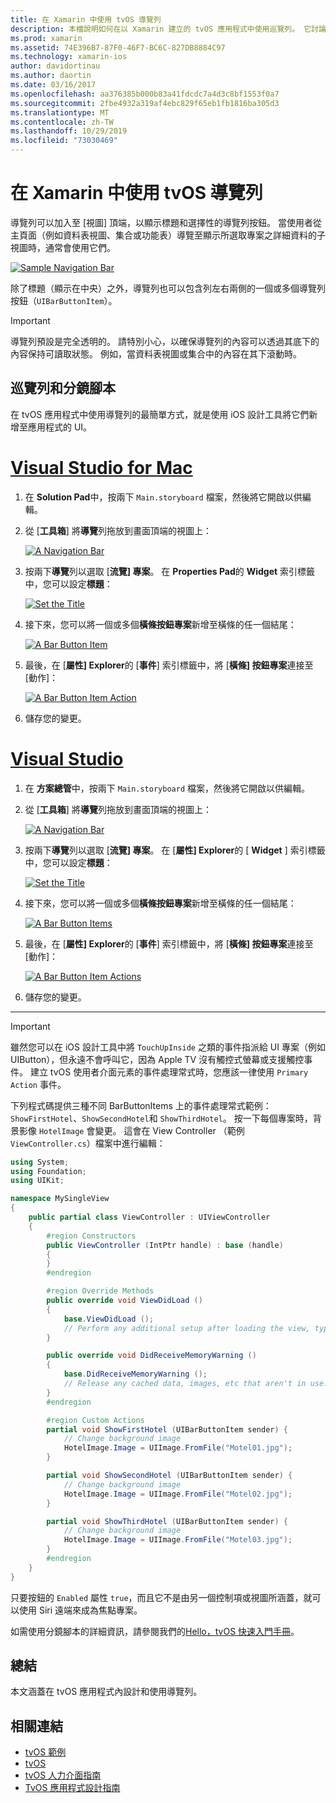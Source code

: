 ```yaml
---
title: 在 Xamarin 中使用 tvOS 導覽列
description: 本檔說明如何在以 Xamarin 建立的 tvOS 應用程式中使用巡覽列。 它討論如何設定分鏡腳本中的導覽列，以及回應這些按鈕的事件。
ms.prod: xamarin
ms.assetid: 74E396B7-87F0-46F7-BC6C-827DB8884C97
ms.technology: xamarin-ios
author: davidortinau
ms.author: daortin
ms.date: 03/16/2017
ms.openlocfilehash: aa376385b000b83a41fdcdc7a4d3c8bf1553f0a7
ms.sourcegitcommit: 2fbe4932a319af4ebc829f65eb1fb1816ba305d3
ms.translationtype: MT
ms.contentlocale: zh-TW
ms.lasthandoff: 10/29/2019
ms.locfileid: "73030469"
---
```

# <a name="working-with-tvos-navigation-bars-in-xamarin"></a>在 Xamarin 中使用 tvOS 導覽列

導覽列可以加入至 [視圖] 頂端，以顯示標題和選擇性的導覽列按鈕。 當使用者從主頁面（例如資料表視圖、集合或功能表）導覽至顯示所選取專案之詳細資料的子視圖時，通常會使用它們。

[![](navigation-bars-images/navbar01.png "Sample Navigation Bar")](navigation-bars-images/navbar01.png#lightbox)

除了標題（顯示在中央）之外，導覽列也可以包含列左右兩側的一個或多個導覽列按鈕（`UIBarButtonItem`）。

> [!IMPORTANT]
> 導覽列預設是完全透明的。 請特別小心，以確保導覽列的內容可以透過其底下的內容保持可讀取狀態。 例如，當資料表視圖或集合中的內容在其下滾動時。

<a name="Navigation-Bars-and-Storyboards" />

## <a name="navigation-bars-and-storyboards"></a>巡覽列和分鏡腳本

在 tvOS 應用程式中使用導覽列的最簡單方式，就是使用 iOS 設計工具將它們新增至應用程式的 UI。

# <a name="visual-studio-for-mactabmacos"></a>[Visual Studio for Mac](#tab/macos)

1. 在  **Solution Pad**中，按兩下 `Main.storyboard` 檔案，然後將它開啟以供編輯。
1. 從 [**工具箱**] 將**導覽**列拖放到畫面頂端的視圖上：

    [![](navigation-bars-images/navbar02.png "A Navigation Bar")](navigation-bars-images/navbar02.png#lightbox)
1. 按兩下**導覽**列以選取 [**流覽] 專案**。 在  **Properties Pad**的  **Widget**  索引標籤中，您可以設定**標題**：

    [![](navigation-bars-images/navbar03.png "Set the Title")](navigation-bars-images/navbar03.png#lightbox)
1. 接下來，您可以將一個或多個**橫條按鈕專案**新增至橫條的任一個結尾：

    [![](navigation-bars-images/navbar04.png "A Bar Button Item")](navigation-bars-images/navbar04.png#lightbox)
1. 最後，在 [**屬性] Explorer**的 [**事件**] 索引標籤中，將 [**橫條] 按鈕專案**連接至 [動作]：

    [![](navigation-bars-images/navbar05.png "A Bar Button Item Action")](navigation-bars-images/navbar05.png#lightbox)
1. 儲存您的變更。

# <a name="visual-studiotabwindows"></a>[Visual Studio](#tab/windows)

1. 在 **方案總管**中，按兩下 `Main.storyboard` 檔案，然後將它開啟以供編輯。
1. 從 [**工具箱**] 將**導覽**列拖放到畫面頂端的視圖上：

    [![](navigation-bars-images/navbar02-vs.png "A Navigation Bar")](navigation-bars-images/navbar02-vs.png#lightbox)
1. 按兩下**導覽**列以選取 [**流覽] 專案**。 在 [**屬性] Explorer**的 [ **Widget** ] 索引標籤中，您可以設定**標題**：

    [![](navigation-bars-images/navbar03-vs.png "Set the Title")](navigation-bars-images/navbar03-vs.png#lightbox)
1. 接下來，您可以將一個或多個**橫條按鈕專案**新增至橫條的任一個結尾：

    [![](navigation-bars-images/navbar04-vs.png "A Bar Button Items")](navigation-bars-images/navbar04-vs.png#lightbox)
1. 最後，在 [**屬性] Explorer**的 [**事件**] 索引標籤中，將 [**橫條] 按鈕專案**連接至 [動作]：

    [![](navigation-bars-images/navbar05-vs.png "A Bar Button Item Actions")](navigation-bars-images/navbar05-vs.png#lightbox)
1. 儲存您的變更。

-----

> [!IMPORTANT]
> 雖然您可以在 iOS 設計工具中將 `TouchUpInside` 之類的事件指派給 UI 專案（例如 UIButton），但永遠不會呼叫它，因為 Apple TV 沒有觸控式螢幕或支援觸控事件。 建立 tvOS 使用者介面元素的事件處理常式時，您應該一律使用 `Primary Action` 事件。

下列程式碼提供三種不同 BarButtonItems 上的事件處理常式範例： `ShowFirstHotel`、`ShowSecondHotel`和 `ShowThirdHotel`。 按一下每個專案時，背景影像 `HotelImage` 會變更。 這會在 View Controller （範例 `ViewController.cs`）檔案中進行編輯：

```csharp
using System;
using Foundation;
using UIKit;

namespace MySingleView
{
    public partial class ViewController : UIViewController
    {
        #region Constructors
        public ViewController (IntPtr handle) : base (handle)
        {
        }
        #endregion

        #region Override Methods
        public override void ViewDidLoad ()
        {
            base.ViewDidLoad ();
            // Perform any additional setup after loading the view, typically from a nib.
        }

        public override void DidReceiveMemoryWarning ()
        {
            base.DidReceiveMemoryWarning ();
            // Release any cached data, images, etc that aren't in use.
        }
        #endregion

        #region Custom Actions
        partial void ShowFirstHotel (UIBarButtonItem sender) {
            // Change background image
            HotelImage.Image = UIImage.FromFile("Motel01.jpg");
        }

        partial void ShowSecondHotel (UIBarButtonItem sender) {
            // Change background image
            HotelImage.Image = UIImage.FromFile("Motel02.jpg");
        }

        partial void ShowThirdHotel (UIBarButtonItem sender) {
            // Change background image
            HotelImage.Image = UIImage.FromFile("Motel03.jpg");
        }
        #endregion
    }
}
```

只要按鈕的 `Enabled` 屬性 `true`，而且它不是由另一個控制項或視圖所涵蓋，就可以使用 Siri 遠端來成為焦點專案。

如需使用分鏡腳本的詳細資訊，請參閱我們的[Hello，tvOS 快速入門手冊](~/ios/tvos/get-started/hello-tvos.md)。

<a name="Summary" />

## <a name="summary"></a>總結

本文涵蓋在 tvOS 應用程式內設計和使用導覽列。

## <a name="related-links"></a>相關連結

- [tvOS 範例](https://docs.microsoft.com/samples/browse/?products=xamarin&term=Xamarin.iOS+tvOS)
- [tvOS](https://developer.apple.com/tvos/)
- [tvOS 人力介面指南](https://developer.apple.com/tvos/human-interface-guidelines/)
- [TvOS 應用程式設計指南](https://developer.apple.com/library/prerelease/tvos/documentation/General/Conceptual/AppleTV_PG/)

